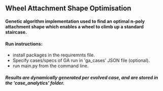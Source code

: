 ## Wheel Attachment Shape Optimisation

#### Genetic algorithm implementation used to find an optimal n-poly attachment shape which enables a wheel to climb up a standard staircase.

#### Run instructions:

- install packages in the requiremnts file.
- Specify cases/specs of GA run in 'ga_cases' JSON file (optional).
- run main.py from the command line.

##### Results are dynamically generated per evolved case, and are stored in the 'case_analytics' folder.
